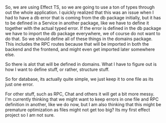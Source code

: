 So, we are using Effect TS, so we are going to use a ton of types through out the whole application. I quickly realized that this was an issue when I had to have a db error that is coming from the db package initially, but it has to be defined in a Service in another package, like we have to define it together with the actual typed error. If the error is defined in the db package we have to import the db package everywhere, we of course do not want to do that. So we should define all of these things in the domains package. This includes the RPC routes because that will be imported in both the backend and the frontend, and might even get imported later somewhere else.

So there is alot that will be defined in domains. What I have to figure out is how I want to define stuff, or rather, structure stuff.

So for database, its actually quite simple, we just keep it to one file as its just one error.

For other stuff, such as RPC, Chat and others it will get a bit more messy. I'm currently thinking that we might want to keep errors in one file and RPC definition in another, like we do now, but I am also thinking that this might be premature optimization as files might not get too big? Its my first effect project so I am not sure.
